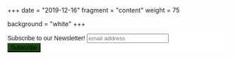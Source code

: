 +++
date = "2019-12-16"
fragment = "content"
weight = 75 

background = "white"
+++
<!-- Begin Mailchimp Signup Form -->
<link href="//cdn-images.mailchimp.com/embedcode/horizontal-slim-10_7.css" rel="stylesheet" type="text/css">
<style type="text/css">
	/* Add your own Mailchimp form style overrides in your site stylesheet or in this style block.
	   We recommend moving this block and the preceding CSS link to the HEAD of your HTML file. */
	#mc_embed_signup{background:#fff; clear:left; font:14px Helvetica,Arial,sans-serif; width:100%;}
    #mc_embed_signup .button {background-color:#19450E;}
    #mc_embed_signup .button:hover {background-color:#3D6133;}
</style>
<div id="mc_embed_signup">
<form action="https://compeclub.us9.list-manage.com/subscribe/post?u=25f7181ad1da5b9eef1f7deea&amp;id=5989c94bb5" method="post" id="mc-embedded-subscribe-form" name="mc-embedded-subscribe-form" class="validate" target="_blank" novalidate>
    <div id="mc_embed_signup_scroll">
	<label for="mce-EMAIL">Subscribe to our Newsletter!</label>
	<input type="email" value="" name="EMAIL" class="email" id="mce-EMAIL" placeholder="email address" required>
    <!-- real people should not fill this in and expect good things - do not remove this or risk form bot signups-->
    <div style="position: absolute; left: -5000px;" aria-hidden="true"><input type="text" name="b_25f7181ad1da5b9eef1f7deea_5989c94bb5" tabindex="-1" value=""></div>
    <div class="clear"><input type="submit" value="Subscribe" name="subscribe" id="mc-embedded-subscribe" class="button"></div>
    </div>
</form>
</div>

<!--End mc_embed_signup-->
